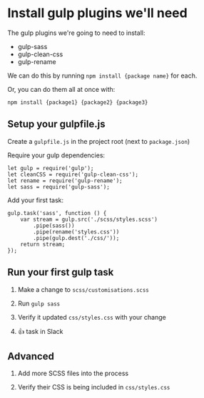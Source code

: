 # Install gulp plugins we'll need

The gulp plugins we're going to need to install:

- gulp-sass
- gulp-clean-css
- gulp-rename

We can do this by running `npm install {package name}` for each.

Or, you can do them all at once with:

`npm install {package1} {package2} {package3}`

## Setup your gulpfile.js

Create a `gulpfile.js` in the project root (next to `package.json`)

Require your gulp dependencies:

```
let gulp = require('gulp');
let cleanCSS = require('gulp-clean-css');
let rename = require('gulp-rename');
let sass = require('gulp-sass');
```

Add your first task:

```
gulp.task('sass', function () {
    var stream = gulp.src('./scss/styles.scss')
        .pipe(sass())
        .pipe(rename('styles.css'))
        .pipe(gulp.dest('./css/'));
    return stream;
});
```

## Run your first gulp task

1) Make a change to `scss/customisations.scss`

1) Run `gulp sass`

1) Verify it updated `css/styles.css` with your change

1) :+1: task in Slack

## Advanced

1) Add more SCSS files into the process

1) Verify their CSS is being included in `css/styles.css`